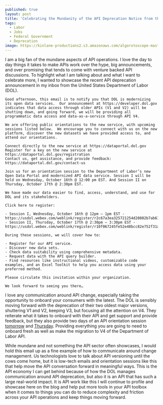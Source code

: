 ```yaml
---
published: true
layout: post
title: 'Celebrating the Mundanity of the API Deprecation Notice from the U.S. Department of Labor'
tags:
  - Labor
  - Jobs
  - Federal Government
  - Deprecation
image: https://kinlane-productions2.s3.amazonaws.com/algorotoscope-master/uncle-sam-adam-smith-edinburgh.jpg
---
```

I am a big fan of the mundane aspects of API operations. I love the day to day things it takes to make APIs work over the hype, big announcements, and over promising that tends to come with venture backed API discussions. To highlight what I am talking about and what I want to celebrate more, I wanted to showcase the recent API deprecation announcement in my inbox from the United States Department of Labor (DOL).

```
Good afternoon, this email is to notify you that DOL is modernizing its open data services.  Our announcement at https://developer.dol.gov indicates that data access through older APIs (V1 and V2) will be shutting down, and going forward, we will be providing all programmatic data access and data-as-a-service through API V4.

We are offering public orientations to the new service, with upcoming sessions listed below.  We encourage you to connect with us on the new platform, discover the new datasets we have provided access to, and attend our orientations. 

Connect directly to the new service at https://dataportal.dol.gov
Register for a key on the new service at https://dataportal.dol.gov/registration
Contact us, get assistance, and provide feedback: https://dataportal.dol.gov/contact-us
 
Join us for an orientation session to the Department of Labor’s new Open Data Portal and modernized API data service. Session I will be held on Wednesday, October 16th @ 12:00 pm EST. And Session II on Thursday, October 17th @ 2:30pm EST.

We have made our data easier to find, access, understand, and use for DOL and its stakeholders. 

Click here to register:

- Session I, Wednesday, October 16th @ 12pm – 1pm EST - https://usdol.webex.com/weblink/register/r2c67a3ea325721254d20802b7ab615a4
- Session II, Thursday, October 17th @ 2:30pm – 3:30pm EST - https://usdol.webex.com/weblink/register/r10f067245fe52e48bcc82e752f31af83

During these sessions, we will cover how to: 

- Register for our API service. 
- Discover new data sets. 
- Check data suitability using comprehensive metadata. 
- Request data with the API query builder. 
- Find resources like instructional videos, customizable code examples, and an Excel Toolkit to help you access data using your preferred method. 

Please circulate this invitation within your organization. 

We look forward to seeing you there…
```

I love any communication around API change, especially taking the opportunity to onboard your consumers with the latest. The DOL is sensibly moving forward with the deprecation of their two oldest major versions, shuttering V1 and V2, keeping V3, but focusing all the attention on V4. They reiterate what it takes to onboard with their API and get support and provide feedback, but they also provide two days of an API orientation session [tomorrow](https://usdol.webex.com/weblink/register/r2c67a3ea325721254d20802b7ab615a4) and [Thursday](https://usdol.webex.com/weblink/register/r10f067245fe52e48bcc82e752f31af83). Providing everything you are going to need to onboard fresh as well as make the migration to V4 of the Department of Labor API.

While mundane and not something the API sector often showcases, I would hold this email up as a fine example of how to communicate around change management. Us technologists love to talk about API versioning until the cows come home, but it is low-tech emails and orientation sessions like this that help move the API conversation forward in meaningful ways. This is the API economy I can get behind because of how the DOL manages communication around API deprecation, but also it is an API that has such a large real-world impact. It is API work like this I will continue to profile and showcase here on the blog and help put more tools in your API toolbox when it comes to things you can do to reduce complexity and friction across your API operations and keep things moving forward.
